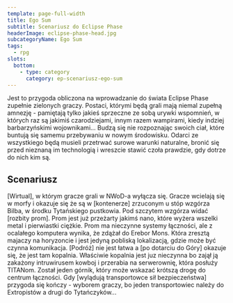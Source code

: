 ```yaml
---
template: page-full-width
title: Ego Sum
subtitle: Scenariusz do Eclipse Phase
headerImage: eclipse-phase-head.jpg
subcategoryName: Ego Sum
tags:
  - rpg
slots:
  bottom:
    - type: category
      category: ep-scenariusz-ego-sum
---
```

Jest to przygoda obliczona na wprowadzanie do świata Eclipse Phase zupełnie zielonych graczy. Postaci, którymi będą grali mają niemal zupełną amnezję - pamiętają tylko jakieś sprzeczne ze sobą urywki wspomnień, w których raz są jakimiś czarodziejami, innym razem wampirami, kiedy indziej barbarzyńskimi wojownikami... Budzą się nie rozpoznając swoich ciał, które buntują się samemu przebywaniu w nowym środowisku. Odarci ze wszystkiego będą musieli przetrwać surowe warunki naturalne, bronić się przed nieznaną im technologią i wreszcie stawić czoła prawdzie, gdy dotrze do nich kim są.

## Scenariusz

[Wirtual], w którym gracze grali w NWoD-a wyłącza się. Gracze wcielają się w morfy i okazuje się że są w [kontenerze] zrzuconym u stóp wzgórza Bilba, w środku Tytańskiego pustkowia. Pod szczytem wzgórza widać [rozbity prom]. Prom jest już przeżarty jakimś nano, które wyżera wszelki metal i pierwiastki ciężkie. Prom ma nieczynne systemy łączności, ale z ocalałego komputera wynika, że zdążał do Erebor Mons. Która zresztą majaczy na horyzoncie i jest jedyną pobliską lokalizacją, gdzie może być czynna komunikacja. [Podróż] nie jest łatwa a [po dotarciu do Góry] okazuje się, że jest tam kopalnia. Właściwie kopalnia jest juz nieczynna bo zajął ją zakażony intruwirusem kowboj i przerabia na serwerownię, która posłuży TITANom. Został jeden górnik, który może wskazać krótszą drogę do centrum łączności. Gdy [wylądują transportowce sił bezpieczeństwa] przygoda się kończy - wyborem graczy, bo jeden transportowiec należy do Extropistów a drugi do Tytańczyków...